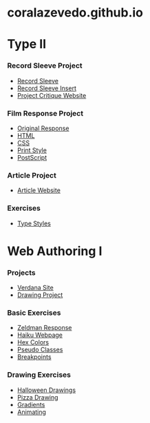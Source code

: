 # coralazevedo.github.io

<h1>Type II</h1>

<h3>Record Sleeve Project</h3>

<ul>
<li><a href="type-2/record_sleeve.indd">Record Sleeve</a></li>

<li><a href="type-2/record_insert.indd">Record Sleeve Insert</a></li>

<li><a href="type-2/webindex.html">Project Critique Website</a></li>
 </ul>

<h3>Film Response Project</h3>

<ul>
<li><a href="type-2/og_response.jpg">Original Response</a></li>

<li><a href="type-2/film-response.html">HTML</a></li>

<li><a href="type-2/film-response.css">CSS</a></li>

<li><a href="type-2/film-response-print.css">Print Style</a></li>

<li><a href="type-2/film-response.ps">PostScript</a></li>
</ul>

<h3>Article Project</h3>

<ul>
<li><a href="#">Article Website</a></li>
</ul>

<h3>Exercises</h3>

<ul>
<li><a href="type-2/type-styles/index.html">Type Styles</a></li>
</ul>

<h1>Web Authoring I</h1>

<h3>Projects</h3>
<ul>
<li><a href="verdana-site/verdana-home.html">Verdana Site</a></li>

<li><a href="drawing-project/food-drawings.html">Drawing Project</a></li>
</ul>

<h3>Basic Exercises</h3>

<ul>
<li class="li"><a href="html-document/homework.html">Zeldman Response</a></li>

<li class="li"><a href="html5-haiku-css/index.html">Haiku Webpage</a></li>

<li class="li"><a href="hex-colors/index.html">Hex Colors</a></li>

<li class="li"><a href="pseudo-classes/index.html">Pseudo Classes</a></li>

<li class="li"><a href="breakpoints/index.html">Breakpoints</a></li>
</ul>

<h3>Drawing Exercises</h3>
  
<ul>
<li class="li"><a href="css-shapes/index.html">Halloween Drawings</a></li>

<li class="li"><a href="css-shapes-redux/index.html">Pizza Drawing</a></li>

<li class="li"><a href="gradients/gradients.html">Gradients</a></li>

<li class="li"><a href="animation/index.html">Animating</a></li>
</ul>
